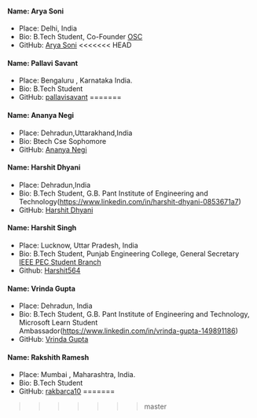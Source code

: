 
#### Name: Arya Soni
 - Place: Delhi, India
 - Bio: B.Tech Student, Co-Founder [OSC](https://opensourcecode.tech/)
 - GitHub: [Arya Soni](https://github.com/aryasoni98)
<<<<<<< HEAD
 
#### Name: Pallavi Savant
 - Place: Bengaluru , Karnataka India.
 - Bio: B.Tech Student
 - GitHub: [pallavisavant]()
=======

#### Name: Ananya Negi
- Place: Dehradun,Uttarakhand,India
- Bio: Btech Cse Sophomore
- GitHub: [Ananya Negi](https://github.com/AnanyaNegi)

#### Name: Harshit Dhyani
 - Place: Dehradun,India
 - Bio: B.Tech Student,  G.B. Pant Institute of Engineering and Technology(https://www.linkedin.com/in/harshit-dhyani-0853671a7)
 - GitHub: [Harshit Dhyani](https://github.com/Halix267)

#### Name: Harshit Singh
 - Place: Lucknow, Uttar Pradesh, India
 - Bio: B.Tech Student, Punjab Engineering College, General Secretary [IEEE PEC Student Branch](https://www.linkedin.com/company/ieee-pec/)
 - Github: [Harshit564](https://github.com/Harshit564)

#### Name: Vrinda Gupta
 - Place: Dehradun, India
 - Bio: B.Tech Student, G.B. Pant Institute of Engineering and Technology, Microsoft Learn Student Ambassador(https://www.linkedin.com/in/vrinda-gupta-149891186) 
 - GitHub: [Vrinda Gupta](https://github.com/Vrindagupta6828)
 
 #### Name: Rakshith Ramesh
 - Place: Mumbai , Maharashtra, India.
 - Bio: B.Tech Student
 - GitHub: [rakbarca10](https://github.com/rakbarca10)
=======

>>>>>>> master
